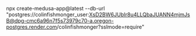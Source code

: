 npx create-medusa-app@latest --db-url "postgres://colinfishmonger_user:XsD2BW6JUbIr8u4LLQbaJUANN4mjmJsB@dpg-cmc6a96n7f5s73979c70-a.oregon-postgres.render.com/colinfishmonger?sslmode=require"
